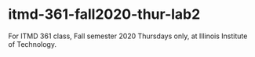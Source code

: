 # itmd-361-fall2020-thur-lab2
For ITMD 361 class, Fall semester 2020 Thursdays only, at Illinois Institute of Technology.
